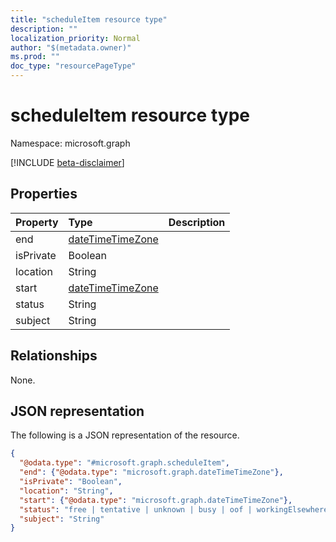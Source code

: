 ```yaml
---
title: "scheduleItem resource type"
description: ""
localization_priority: Normal
author: "$(metadata.owner)"
ms.prod: ""
doc_type: "resourcePageType"
---
```


# scheduleItem resource type

Namespace: microsoft.graph

[!INCLUDE [beta-disclaimer](../../includes/beta-disclaimer.md)]

## Properties

| Property  | Type                                                 | Description |
| :-------- | :--------------------------------------------------- | :---------- |
| end       | [dateTimeTimeZone](../resources/datetimetimezone.md) |             |
| isPrivate | Boolean                                              |             |
| location  | String                                               |             |
| start     | [dateTimeTimeZone](../resources/datetimetimezone.md) |             |
| status    | String                                               |             |
| subject   | String                                               |             |

## Relationships

None.

## JSON representation

The following is a JSON representation of the resource.

<!-- {
  "blockType": "resource",
  "@odata.type": "microsoft.graph.scheduleItem",
}
-->

```json
{
  "@odata.type": "#microsoft.graph.scheduleItem",
  "end": {"@odata.type": "microsoft.graph.dateTimeTimeZone"},
  "isPrivate": "Boolean",
  "location": "String",
  "start": {"@odata.type": "microsoft.graph.dateTimeTimeZone"},
  "status": "free | tentative | unknown | busy | oof | workingElsewhere",
  "subject": "String"
}
```
